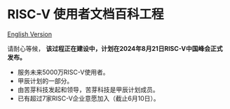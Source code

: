 # RISC-V 使用者文档百科工程

[English Version](./README.md)

请耐心等候，
**该过程正在建设中，计划在2024年8月21日RISC-V中国峰会正式发布。**

- 服务未来5000万RISC-V使用者。
- 甲辰计划的一部分。
- 由苦芽科技发起和领导，苦芽科技是甲辰计划成员。
- 已有超过7家RISC-V企业意愿加入（截止6月10日）。
